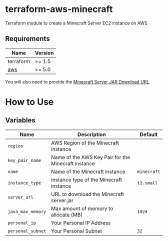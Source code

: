 # terraform-aws-minecraft

Terraform module to create a Minecraft Server EC2 instance on AWS

## Requirements

| Name | Version |
| - | - |
| terraform | >= 1.5 |
| [aws](https://registry.terraform.io/providers/hashicorp/aws) | >= 5.0 |

You will also need to provide the [Minecraft Server JAR Download URL](https://www.minecraft.net/en-us/download/server).

# How to Use

## Variables

| Name | Description | Default |
| - | - | - |
| `region` | AWS Region of the Minecraft instance |
| `key_pair_name` | Name of the AWS Key Pair for the Minecraft instance |
| `name` | Name of the Minecraft instance | `minecraft`
| `instance_type` | Instance type of the Minecraft instance | `t2.small`
| `server_url` | URL to download the Minecraft server.jar |
| `java_max_memory` | Max amount of memory to allocate (MB) | `1024`
| `personal_ip` | Your Personal IP Address|
| `personal_subnet` | Your Personal Subnet | `32` |

